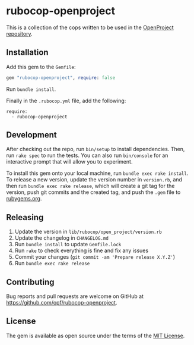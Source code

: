 # rubocop-openproject

This is a collection of the cops written to be used in the
[OpenProject repository](https://github.com/opf/openproject).

## Installation

Add this gem to the `Gemfile`:

```ruby
gem "rubocop-openproject", require: false
```

Run `bundle install`.

Finally in the `.rubocop.yml` file, add the following:

```
require:
  - rubocop-openproject
```

## Development

After checking out the repo, run `bin/setup` to install dependencies. Then, run `rake spec` to run the tests. You can also run `bin/console` for an interactive prompt that will allow you to experiment.

To install this gem onto your local machine, run `bundle exec rake install`. To release a new version, update the version number in `version.rb`, and then run `bundle exec rake release`, which will create a git tag for the version, push git commits and the created tag, and push the `.gem` file to [rubygems.org](https://rubygems.org).

## Releasing

1. Update the version in `lib/rubocop/open_project/version.rb`
2. Update the changelog in `CHANGELOG.md`
3. Run `bundle install` to update `Gemfile.lock`
4. Run `rake` to check everything is fine and fix any issues
5. Commit your changes (`git commit -am 'Prepare release X.Y.Z'`)
6. Run `bundle exec rake release`

## Contributing

Bug reports and pull requests are welcome on GitHub at https://github.com/opf/rubocop-openproject.

## License

The gem is available as open source under the terms of the [MIT License](https://opensource.org/licenses/MIT).
